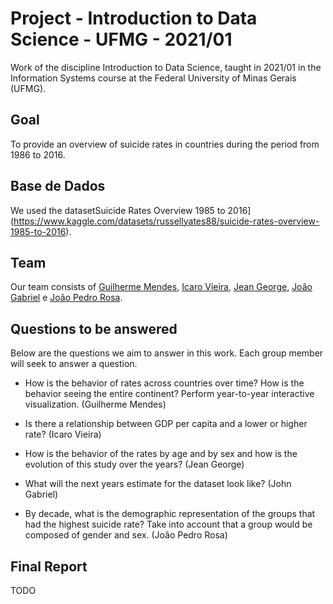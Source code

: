 # Project - Introduction to Data Science - UFMG - 2021/01

Work of the discipline Introduction to Data Science, taught in 2021/01 in the Information Systems course at the Federal University of Minas Gerais (UFMG).

## Goal
To provide an overview of suicide rates in countries during the period from 1986 to 2016.

## Base de Dados
We used the datasetSuicide Rates Overview 1985 to 2016](https://www.kaggle.com/datasets/russellyates88/suicide-rates-overview-1985-to-2016).


## Team
Our team consists of [Guilherme Mendes](https://github.com/GuiMendeees), [Icaro Vieira](https://github.com/icarovie), [Jean George](https://github.com/jeanGeorge), [João Gabriel](https://github.com/JoaoGontijo) e [João Pedro Rosa](https://github.com/jotaRenan).


## Questions to be answered
Below are the questions we aim to answer in this work. Each group member will seek to answer a question.

* How is the behavior of rates across countries over time? How is the behavior seeing the entire continent? Perform year-to-year interactive visualization. (Guilherme Mendes)

* Is there a relationship between GDP per capita and a lower or higher rate? (Icaro Vieira)

* How is the behavior of the rates by age and by sex and how is the evolution of this study over the years? (Jean George)

* What will the next years estimate for the dataset look like? (John Gabriel)

* By decade, what is the demographic representation of the groups that had the highest suicide rate? Take into account that a group would be composed of gender and sex. (João Pedro Rosa)

## Final Report
TODO
